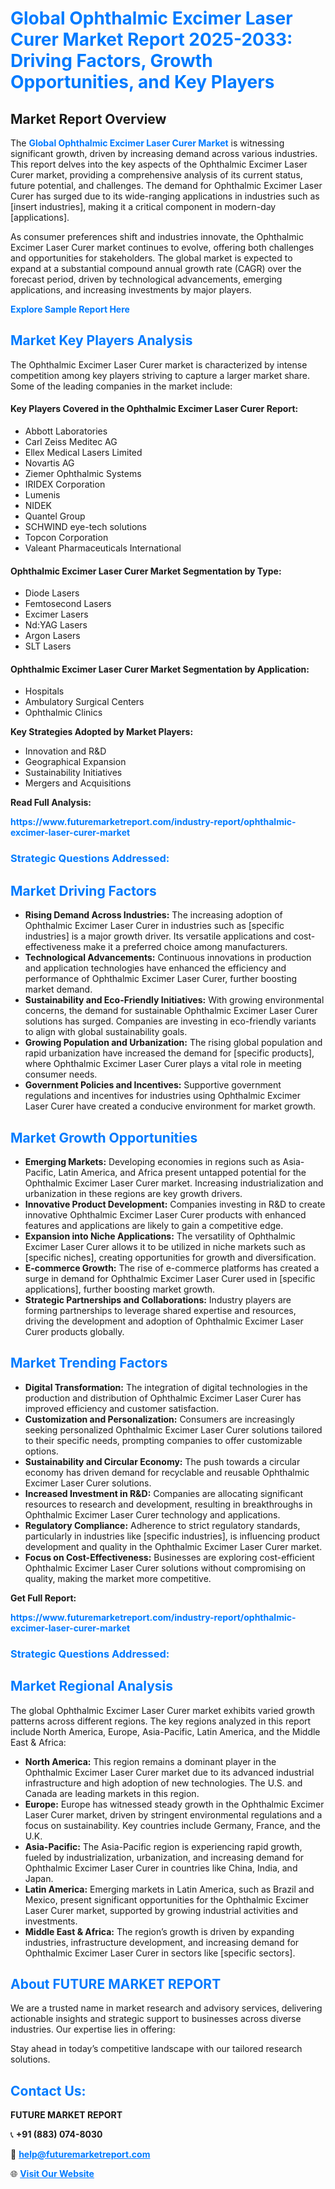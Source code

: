 <h1 style="color: #007BFF;">Global Ophthalmic Excimer Laser Curer Market Report 2025-2033: Driving Factors, Growth Opportunities, and Key Players</h1>

<section id="overview">
<h2>Market Report Overview</h2>
<p>The <a href="https://www.futuremarketreport.com/industry-report/ophthalmic-excimer-laser-curer-market" style="color: #007BFF; text-decoration: none;"><strong>Global Ophthalmic Excimer Laser Curer Market</strong></a> is witnessing significant growth, driven by increasing demand across various industries. This report delves into the key aspects of the Ophthalmic Excimer Laser Curer market, providing a comprehensive analysis of its current status, future potential, and challenges. The demand for Ophthalmic Excimer Laser Curer has surged due to its wide-ranging applications in industries such as [insert industries], making it a critical component in modern-day [applications].</p>
<p>As consumer preferences shift and industries innovate, the Ophthalmic Excimer Laser Curer market continues to evolve, offering both challenges and opportunities for stakeholders. The global market is expected to expand at a substantial compound annual growth rate (CAGR) over the forecast period, driven by technological advancements, emerging applications, and increasing investments by major players.</p>
</section>

<section id="overview">
<p><a href="https://www.futuremarketreport.com/request-sample/reportId=57708" style="color: #007BFF; text-decoration: none;"><strong>Explore Sample Report Here</strong></a></p>
</section>

<section id="key-players">
<h2 style="color: #007BFF;">Market Key Players Analysis</h2>
<p>The Ophthalmic Excimer Laser Curer market is characterized by intense competition among key players striving to capture a larger market share. Some of the leading companies in the market include:</p>
<h4>Key Players Covered in the Ophthalmic Excimer Laser Curer Report:</h4>
<ul><li>Abbott Laboratories</li><li>Carl Zeiss Meditec AG</li><li>Ellex Medical Lasers Limited</li><li>Novartis AG</li><li>Ziemer Ophthalmic Systems</li><li>IRIDEX Corporation</li><li>Lumenis</li><li>NIDEK</li><li>Quantel Group</li><li>SCHWIND eye-tech solutions</li><li>Topcon Corporation</li><li>Valeant Pharmaceuticals International</li></ul>
<h4>Ophthalmic Excimer Laser Curer Market Segmentation by Type:</h4>
<ul><li>Diode Lasers</li><li>Femtosecond Lasers</li><li>Excimer Lasers</li><li>Nd:YAG Lasers</li><li>Argon Lasers</li><li>SLT Lasers</li></ul>

<h4>Ophthalmic Excimer Laser Curer Market Segmentation by Application:</h4>
<ul><li>Hospitals</li><li>Ambulatory Surgical Centers</li><li>Ophthalmic Clinics</li></ul>
<p><strong>Key Strategies Adopted by Market Players:</strong></p>
<ul>
<li>Innovation and R&D</li>
<li>Geographical Expansion</li>
<li>Sustainability Initiatives</li>
<li>Mergers and Acquisitions</li>
</ul>
</section>

<section>
<p><strong>Read Full Analysis: </strong></p><a href="https://www.futuremarketreport.com/industry-report/ophthalmic-excimer-laser-curer-market" style="color: #007BFF; text-decoration: none;"><strong>https://www.futuremarketreport.com/industry-report/ophthalmic-excimer-laser-curer-market</strong></a>
<h3 style="color: #007BFF;">Strategic Questions Addressed:</h3>
</section>

<section id="driving-factors">
<h2 style="color: #007BFF;">Market Driving Factors</h2>
<ul>
<li><strong>Rising Demand Across Industries:</strong> The increasing adoption of Ophthalmic Excimer Laser Curer in industries such as [specific industries] is a major growth driver. Its versatile applications and cost-effectiveness make it a preferred choice among manufacturers.</li>
<li><strong>Technological Advancements:</strong> Continuous innovations in production and application technologies have enhanced the efficiency and performance of Ophthalmic Excimer Laser Curer, further boosting market demand.</li>
<li><strong>Sustainability and Eco-Friendly Initiatives:</strong> With growing environmental concerns, the demand for sustainable Ophthalmic Excimer Laser Curer solutions has surged. Companies are investing in eco-friendly variants to align with global sustainability goals.</li>
<li><strong>Growing Population and Urbanization:</strong> The rising global population and rapid urbanization have increased the demand for [specific products], where Ophthalmic Excimer Laser Curer plays a vital role in meeting consumer needs.</li>
<li><strong>Government Policies and Incentives:</strong> Supportive government regulations and incentives for industries using Ophthalmic Excimer Laser Curer have created a conducive environment for market growth.</li>
</ul>
</section>

<section id="growth-opportunities">
<h2 style="color: #007BFF;">Market Growth Opportunities</h2>
<ul>
<li><strong>Emerging Markets:</strong> Developing economies in regions such as Asia-Pacific, Latin America, and Africa present untapped potential for the Ophthalmic Excimer Laser Curer market. Increasing industrialization and urbanization in these regions are key growth drivers.</li>
<li><strong>Innovative Product Development:</strong> Companies investing in R&D to create innovative Ophthalmic Excimer Laser Curer products with enhanced features and applications are likely to gain a competitive edge.</li>
<li><strong>Expansion into Niche Applications:</strong> The versatility of Ophthalmic Excimer Laser Curer allows it to be utilized in niche markets such as [specific niches], creating opportunities for growth and diversification.</li>
<li><strong>E-commerce Growth:</strong> The rise of e-commerce platforms has created a surge in demand for Ophthalmic Excimer Laser Curer used in [specific applications], further boosting market growth.</li>
<li><strong>Strategic Partnerships and Collaborations:</strong> Industry players are forming partnerships to leverage shared expertise and resources, driving the development and adoption of Ophthalmic Excimer Laser Curer products globally.</li>
</ul>
</section>

<section id="trending-factors">
<h2 style="color: #007BFF;">Market Trending Factors</h2>
<ul>
<li><strong>Digital Transformation:</strong> The integration of digital technologies in the production and distribution of Ophthalmic Excimer Laser Curer has improved efficiency and customer satisfaction.</li>
<li><strong>Customization and Personalization:</strong> Consumers are increasingly seeking personalized Ophthalmic Excimer Laser Curer solutions tailored to their specific needs, prompting companies to offer customizable options.</li>
<li><strong>Sustainability and Circular Economy:</strong> The push towards a circular economy has driven demand for recyclable and reusable Ophthalmic Excimer Laser Curer solutions.</li>
<li><strong>Increased Investment in R&D:</strong> Companies are allocating significant resources to research and development, resulting in breakthroughs in Ophthalmic Excimer Laser Curer technology and applications.</li>
<li><strong>Regulatory Compliance:</strong> Adherence to strict regulatory standards, particularly in industries like [specific industries], is influencing product development and quality in the Ophthalmic Excimer Laser Curer market.</li>
<li><strong>Focus on Cost-Effectiveness:</strong> Businesses are exploring cost-efficient Ophthalmic Excimer Laser Curer solutions without compromising on quality, making the market more competitive.</li>
</ul>
</section>

<section>
<p><strong>Get Full Report: </strong></p><a href="https://www.futuremarketreport.com/industry-report/ophthalmic-excimer-laser-curer-market" style="color: #007BFF; text-decoration: none;"><strong>https://www.futuremarketreport.com/industry-report/ophthalmic-excimer-laser-curer-market</strong></a>
<h3 style="color: #007BFF;">Strategic Questions Addressed:</h3>
</section>


<section id="regional-analysis">
<h2 style="color: #007BFF;">Market Regional Analysis</h2>
<p>The global Ophthalmic Excimer Laser Curer market exhibits varied growth patterns across different regions. The key regions analyzed in this report include North America, Europe, Asia-Pacific, Latin America, and the Middle East & Africa:</p>
<ul>
<li><strong>North America:</strong> This region remains a dominant player in the Ophthalmic Excimer Laser Curer market due to its advanced industrial infrastructure and high adoption of new technologies. The U.S. and Canada are leading markets in this region.</li>
<li><strong>Europe:</strong> Europe has witnessed steady growth in the Ophthalmic Excimer Laser Curer market, driven by stringent environmental regulations and a focus on sustainability. Key countries include Germany, France, and the U.K.</li>
<li><strong>Asia-Pacific:</strong> The Asia-Pacific region is experiencing rapid growth, fueled by industrialization, urbanization, and increasing demand for Ophthalmic Excimer Laser Curer in countries like China, India, and Japan.</li>
<li><strong>Latin America:</strong> Emerging markets in Latin America, such as Brazil and Mexico, present significant opportunities for the Ophthalmic Excimer Laser Curer market, supported by growing industrial activities and investments.</li>
<li><strong>Middle East & Africa:</strong> The region’s growth is driven by expanding industries, infrastructure development, and increasing demand for Ophthalmic Excimer Laser Curer in sectors like [specific sectors].</li>
</ul>
</section>

<footer>
<h2 style="color: #007BFF;">About FUTURE MARKET REPORT</h2>
<p>We are a trusted name in market research and advisory services, delivering actionable insights and strategic support to businesses across diverse industries. Our expertise lies in offering:</p>

<p>Stay ahead in today’s competitive landscape with our tailored research solutions.</p>

<h2 style="color: #007BFF;">Contact Us:</h2>
<p><strong>FUTURE MARKET REPORT</strong></p>
<p>📞 <strong>+91 (883) 074-8030</strong></p>
<p>📧 <strong><a href="mailto:help@futuremarketreport.com" style="color: #007BFF;">help@futuremarketreport.com</a></strong></p>
<p>🌐 <strong><a href="https://www.futuremarketreport.com/" style="color: #007BFF;">Visit Our Website</a></strong></p>
</footer>